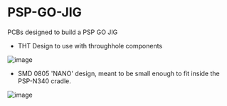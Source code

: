 # PSP-GO-JIG
PCBs designed to build a PSP GO JIG


* THT Design to use with throughhole components

![image](https://github.com/mathieulh/PSP-GO-JIG/assets/203427/832fc7b2-77f0-451a-a435-4a681c56eb5b)


* SMD 0805 'NANO' design, meant to be small enough to fit inside the PSP-N340 cradle.


![image](https://github.com/mathieulh/PSP-GO-JIG/assets/203427/013d932c-073d-42d9-9861-67540414c41c)
